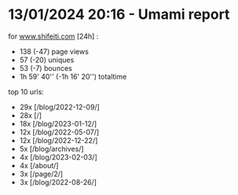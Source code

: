 # 13/01/2024 20:16 - Umami report
for www.shifeiti.com [24h] :

 - 138 (-47) page views
 - 57 (-20) uniques
 - 53 (-7) bounces
 - 1h 59' 40'' (-1h 16' 20'') totaltime


top 10 urls:
 - 29x [/blog/2022-12-09/]
 - 28x [/]
 - 18x [/blog/2023-01-12/]
 - 12x [/blog/2022-05-07/]
 - 12x [/blog/2022-12-22/]
 - 5x [/blog/archives/]
 - 4x [/blog/2023-02-03/]
 - 4x [/about/]
 - 3x [/page/2/]
 - 3x [/blog/2022-08-26/]



